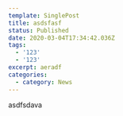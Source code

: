 ```yaml
---
template: SinglePost
title: asdsfasf
status: Published
date: 2020-03-04T17:34:42.036Z
tags:
  - '123'
  - '123'
excerpt: aeradf
categories:
  - category: News
---
```

asdfsdava